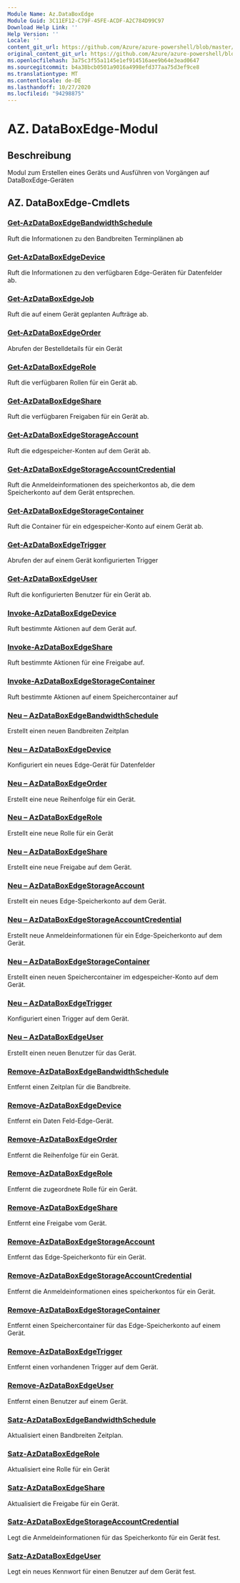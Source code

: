 ```yaml
---
Module Name: Az.DataBoxEdge
Module Guid: 3C11EF12-C79F-45FE-ACDF-A2C784D99C97
Download Help Link: ''
Help Version: ''
Locale: ''
content_git_url: https://github.com/Azure/azure-powershell/blob/master/src/DataBoxEdge/DataBoxEdge/help/Az.DataBoxEdge.md
original_content_git_url: https://github.com/Azure/azure-powershell/blob/master/src/DataBoxEdge/DataBoxEdge/help/Az.DataBoxEdge.md
ms.openlocfilehash: 3a75c3f55a1145e1ef914516aee9b64e3ead0647
ms.sourcegitcommit: b4a38bcb0501a9016a4998efd377aa75d3ef9ce8
ms.translationtype: MT
ms.contentlocale: de-DE
ms.lasthandoff: 10/27/2020
ms.locfileid: "94298875"
---
```

# AZ. DataBoxEdge-Modul
## Beschreibung
Modul zum Erstellen eines Geräts und Ausführen von Vorgängen auf DataBoxEdge-Geräten

## AZ. DataBoxEdge-Cmdlets
### [Get-AzDataBoxEdgeBandwidthSchedule](Get-AzDataBoxEdgeBandwidthSchedule.md)
Ruft die Informationen zu den Bandbreiten Terminplänen ab

### [Get-AzDataBoxEdgeDevice](Get-AzDataBoxEdgeDevice.md)
Ruft die Informationen zu den verfügbaren Edge-Geräten für Datenfelder ab.

### [Get-AzDataBoxEdgeJob](Get-AzDataBoxEdgeJob.md)
Ruft die auf einem Gerät geplanten Aufträge ab.

### [Get-AzDataBoxEdgeOrder](Get-AzDataBoxEdgeOrder.md)
Abrufen der Bestelldetails für ein Gerät

### [Get-AzDataBoxEdgeRole](Get-AzDataBoxEdgeRole.md)
Ruft die verfügbaren Rollen für ein Gerät ab.

### [Get-AzDataBoxEdgeShare](Get-AzDataBoxEdgeShare.md)
Ruft die verfügbaren Freigaben für ein Gerät ab.

### [Get-AzDataBoxEdgeStorageAccount](Get-AzDataBoxEdgeStorageAccount.md)
Ruft die edgespeicher-Konten auf dem Gerät ab.

### [Get-AzDataBoxEdgeStorageAccountCredential](Get-AzDataBoxEdgeStorageAccountCredential.md)
Ruft die Anmeldeinformationen des speicherkontos ab, die dem Speicherkonto auf dem Gerät entsprechen.

### [Get-AzDataBoxEdgeStorageContainer](Get-AzDataBoxEdgeStorageContainer.md)
Ruft die Container für ein edgespeicher-Konto auf einem Gerät ab.

### [Get-AzDataBoxEdgeTrigger](Get-AzDataBoxEdgeTrigger.md)
Abrufen der auf einem Gerät konfigurierten Trigger
 

### [Get-AzDataBoxEdgeUser](Get-AzDataBoxEdgeUser.md)
Ruft die konfigurierten Benutzer für ein Gerät ab.

### [Invoke-AzDataBoxEdgeDevice](Invoke-AzDataBoxEdgeDevice.md)
Ruft bestimmte Aktionen auf dem Gerät auf.

### [Invoke-AzDataBoxEdgeShare](Invoke-AzDataBoxEdgeShare.md)
Ruft bestimmte Aktionen für eine Freigabe auf.

### [Invoke-AzDataBoxEdgeStorageContainer](Invoke-AzDataBoxEdgeStorageContainer.md)
Ruft bestimmte Aktionen auf einem Speichercontainer auf

### [Neu – AzDataBoxEdgeBandwidthSchedule](New-AzDataBoxEdgeBandwidthSchedule.md)
Erstellt einen neuen Bandbreiten Zeitplan

### [Neu – AzDataBoxEdgeDevice](New-AzDataBoxEdgeDevice.md)
Konfiguriert ein neues Edge-Gerät für Datenfelder

### [Neu – AzDataBoxEdgeOrder](New-AzDataBoxEdgeOrder.md)
Erstellt eine neue Reihenfolge für ein Gerät.

### [Neu – AzDataBoxEdgeRole](New-AzDataBoxEdgeRole.md)
Erstellt eine neue Rolle für ein Gerät

### [Neu – AzDataBoxEdgeShare](New-AzDataBoxEdgeShare.md)
Erstellt eine neue Freigabe auf dem Gerät.

### [Neu – AzDataBoxEdgeStorageAccount](New-AzDataBoxEdgeStorageAccount.md)
Erstellt ein neues Edge-Speicherkonto auf dem Gerät.

### [Neu – AzDataBoxEdgeStorageAccountCredential](New-AzDataBoxEdgeStorageAccountCredential.md)
Erstellt neue Anmeldeinformationen für ein Edge-Speicherkonto auf dem Gerät.

### [Neu – AzDataBoxEdgeStorageContainer](New-AzDataBoxEdgeStorageContainer.md)
Erstellt einen neuen Speichercontainer im edgespeicher-Konto auf dem Gerät.

### [Neu – AzDataBoxEdgeTrigger](New-AzDataBoxEdgeTrigger.md)
Konfiguriert einen Trigger auf dem Gerät.

### [Neu – AzDataBoxEdgeUser](New-AzDataBoxEdgeUser.md)
Erstellt einen neuen Benutzer für das Gerät.

### [Remove-AzDataBoxEdgeBandwidthSchedule](Remove-AzDataBoxEdgeBandwidthSchedule.md)
Entfernt einen Zeitplan für die Bandbreite.

### [Remove-AzDataBoxEdgeDevice](Remove-AzDataBoxEdgeDevice.md)
Entfernt ein Daten Feld-Edge-Gerät.

### [Remove-AzDataBoxEdgeOrder](Remove-AzDataBoxEdgeOrder.md)
Entfernt die Reihenfolge für ein Gerät.

### [Remove-AzDataBoxEdgeRole](Remove-AzDataBoxEdgeRole.md)
Entfernt die zugeordnete Rolle für ein Gerät.

### [Remove-AzDataBoxEdgeShare](Remove-AzDataBoxEdgeShare.md)
Entfernt eine Freigabe vom Gerät.

### [Remove-AzDataBoxEdgeStorageAccount](Remove-AzDataBoxEdgeStorageAccount.md)
Entfernt das Edge-Speicherkonto für ein Gerät.

### [Remove-AzDataBoxEdgeStorageAccountCredential](Remove-AzDataBoxEdgeStorageAccountCredential.md)
Entfernt die Anmeldeinformationen eines speicherkontos für ein Gerät.

### [Remove-AzDataBoxEdgeStorageContainer](Remove-AzDataBoxEdgeStorageContainer.md)
Entfernt einen Speichercontainer für das Edge-Speicherkonto auf einem Gerät.

### [Remove-AzDataBoxEdgeTrigger](Remove-AzDataBoxEdgeTrigger.md)
Entfernt einen vorhandenen Trigger auf dem Gerät.

### [Remove-AzDataBoxEdgeUser](Remove-AzDataBoxEdgeUser.md)
Entfernt einen Benutzer auf einem Gerät.

### [Satz-AzDataBoxEdgeBandwidthSchedule](Set-AzDataBoxEdgeBandwidthSchedule.md)
Aktualisiert einen Bandbreiten Zeitplan.

### [Satz-AzDataBoxEdgeRole](Set-AzDataBoxEdgeRole.md)
Aktualisiert eine Rolle für ein Gerät

### [Satz-AzDataBoxEdgeShare](Set-AzDataBoxEdgeShare.md)
Aktualisiert die Freigabe für ein Gerät.

### [Satz-AzDataBoxEdgeStorageAccountCredential](Set-AzDataBoxEdgeStorageAccountCredential.md)
Legt die Anmeldeinformationen für das Speicherkonto für ein Gerät fest.

### [Satz-AzDataBoxEdgeUser](Set-AzDataBoxEdgeUser.md)
Legt ein neues Kennwort für einen Benutzer auf dem Gerät fest.

